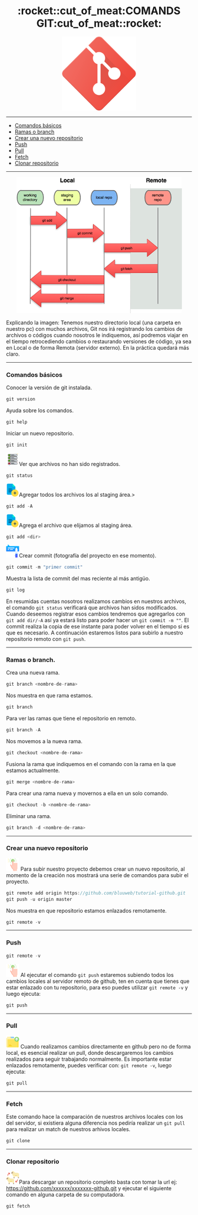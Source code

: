 

<h1 align="center">:rocket::cut_of_meat:COMANDS GIT:cut_of_meat::rocket:</h1>
<p align="center"><img width="200rem" hight="auto" src="/Img/git.png"/></p>


---


- [Comandos básicos](#comandos-básicos)
- [Ramas o branch](#ramas-o-branch)
- [Crear una nuevo repositorio](#Crear-una-nuevo-repositorio)
- [Push](#push)
- [Pull](#pull)
- [Fetch](#fetch)
- [Clonar repositorio](#clonar-repositorio)


---

<p align="center"><img width="450rem" hight="auto" src="/Img/git-flujo.png"/></p>

Explicando la imagen: Tenemos nuestro directorio local (una carpeta en nuestro pc) con muchos archivos, Git nos irá registrando los cambios de archivos o códigos cuando nosotros le indiquemos, así podremos viajar en el tiempo retrocediendo cambios o restaurando versiones de código, ya sea en Local o de forma Remota (servidor externo). En la práctica quedará más claro.

---

### Comandos básicos

Conocer la versión de git instalada.
```javascript
git version
```

Ayuda sobre los comandos.
```javascript
git help
```

Iniciar un nuevo repositorio.
```javascript
git init
```

<img width="35rem" hight="auto" src="/Img/status.png"/>Ver que archivos no han sido registrados.
```javascript
git status
```
<img width="35rem" hight="auto" src="/Img/add-file.png"/>Agregar todos los archivos los al staging área.>
```javascript
git add -A
```

<img width="35rem" hight="auto" src="/Img/add-file.png"/>Agrega el archivo que elijamos al staging área.
```javascript
git add <dir> 
```

<img width="35rem" hight="auto" src="/Img/comentar.png"/>Crear commit (fotografía del proyecto en ese momento).
```javascript
git commit -m "primer commit"
```

Muestra la lista de commit del mas reciente al más antigüo.
```javascript
git log
```

En resumidas cuentas nosotros realizamos cambios en nuestros archivos, el comando `git status` verificará que archivos han sidos modificados. 
Cuando deseemos registrar esos cambios tendremos que agregarlos con `git add dir/-A` así ya estará listo para poder hacer un `git commit -m ""`. El commit realiza la copia de ese instante para poder volver en el tiempo si es que es necesario. A continuación estaremos listos para subirlo a nuestro repositorio remoto con `git push`.

---

### Ramas o branch.


Crea una nueva rama.
```javascript
git branch <nombre-de-rama>
```

Nos muestra en que rama estamos.
```javascript
git branch
```

Para ver las ramas que tiene el repositorio en remoto.
```javascript
git branch -A
```

Nos movemos a la nueva rama.
```javascript
git checkout <nombre-de-rama>
```

Fusiona la rama que indiquemos en el comando con la rama en la que estamos actualmente.
```javascript
git merge <nombre-de-rama>
``` 

Para crear una rama nueva y movernos a ella en un solo comando.
```javascript
git checkout -b <nombre-de-rama>
``` 

Eliminar una rama.
```javascript
git branch -d <nombre-de-rama>
``` 
---
### Crear una nuevo repositorio

<img width="35rem" hight="auto" src="/Img/push.png"/> Para subir nuestro proyecto debemos crear un nuevo repositorio, al momento de la creación nos mostrará una serie de comandos para subir el proyecto.
```javascript
git remote add origin https://github.com/bluuweb/tutorial-github.git
git push -u origin master
``` 

Nos muestra en que repositorio estamos enlazados remotamente.
```javascript
git remote -v
```
---
### Push

```javascript
git remote -v
```

<img width="35rem" hight="auto" src="/Img/push.png"/> Al ejecutar el comando `git push` estaremos subiendo todos los cambios locales al servidor remoto de github, ten en cuenta que tienes que estar enlazado con tu repositorio, para eso puedes utilizar `git remote -v` y luego ejecuta:
```javascript
git push
```
---

### Pull

<img width="35rem" hight="auto" src="/Img/pull files.png"/> Cuando realizamos cambios directamente en github pero no de forma local, es esencial realizar un pull, donde descargaremos los cambios realizados para seguir trabajando normalmente.
Es importante estar enlazados remotamente, puedes verificar con: `git remote -v`, luego ejecuta:
```javascript
git pull
```
---
### Fetch

Este comando hace la comparación de nuestros archivos locales con los del servidor, si existiera alguna diferencia nos pediría realizar 
un `git pull` para realizar un match de nuestros arhivos locales.

```javascript
git clone
```
---
### Clonar repositorio

<img width="35rem" hight="auto" src="/Img/clone.png"/>Para descargar un repositorio completo basta con tomar la url ej: https://github.com/xxxxxx/xxxxxxx-github.git y ejecutar el siguiente comando en alguna carpeta de su computadora.

```javascript
git fetch
```
